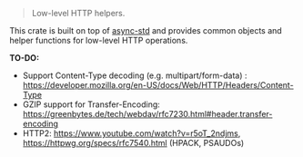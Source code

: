 > Low-level HTTP helpers.

This crate is built on top of [async-std](https://github.com/async-rs/async-std) and provides common objects and helper functions for low-level HTTP operations.

**TO-DO:**

- Support Content-Type decoding (e.g. multipart/form-data) : https://developer.mozilla.org/en-US/docs/Web/HTTP/Headers/Content-Type
- GZIP support for Transfer-Encoding: https://greenbytes.de/tech/webdav/rfc7230.html#header.transfer-encoding
- HTTP2: https://www.youtube.com/watch?v=r5oT_2ndjms, https://httpwg.org/specs/rfc7540.html (HPACK, PSAUDOs)
